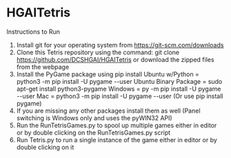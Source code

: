 # HGAITetris

Instructions to Run
1. Install git for your operating system from https://git-scm.com/downloads  
2. Clone this Tetris repository using the command: git clone https://github.com/DCSHGAI/HGAITetris or download the zipped files from the webpage
3. Install the PyGame package using pip install
 Ubuntu w/Python = python3 -m pip install -U pygame --user
 Ubuntu Binary Package = sudo apt-get install python3-pygame
 Windows = py -m pip install -U pygame --user
 Mac = python3 -m pip install -U pygame --user
 (Or use pip install pygame)
4. If you are missing any other packages install them as well (Panel switching is Windows only and uses the pyWIN32 API)
5. Run the RunTetrisGames.py to spool up multiple games either in editor or by double clicking on the RunTetrisGames.py script
6. Run Tetris.py to run a single instance of the game either in editor or by double clicking on it
